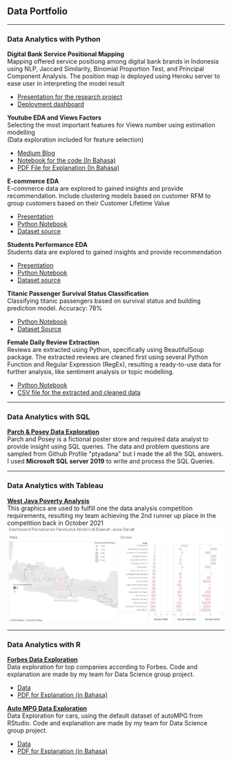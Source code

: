 ## Data Portfolio
---

### Data Analytics with Python

<b>Digital Bank Service Positional Mapping</b>
<br> Mapping offered service positiong among digital bank brands in Indonesia using NLP, Jaccard Similarity, Binomial Proportion Test,
and Principal Component Analysis. The position map is deployed using Heroku server to ease user in interpreting the model result<br>
- [Presentation for the research project](/pdf/PPT_TA.pdf)
- [Deployment dashboard](https://komp-jenius.herokuapp.com/)


<b>Youtube EDA and Views Factors</b>
<br> Selecting the most important features for Views number using estimation modelling <br>
(Data exploration included for feature selection)
- [Medium Blog](https://medium.com/@nahdi.diva/factors-that-affecting-youtubes-views-numbers-60757fda73e9)
- [Notebook for the code (In Bahasa)](https://github.com/divawanisa/divawanisa.github.io/blob/master/LikesPrediciton/Likes%20Prediction%20-%20Indonesia%20Youtube%20Trending%20Data.ipynb)
- [PDF File for Explanation (In Bahasa)](/pdf/Views_Factors.pdf)


<b>E-commerce EDA</b>
<br>E-commerce data are explored to gained insights and provide recommendation. Include clustering models based on customer RFM to group customers based on their Customer Lifetime Value<br>
- [Presentation](/pdf/ecommerce_eda.pdf)
- [Python Notebook](/code/ecommerce_eda.ipynb)
- [Dataset source](https://www.kaggle.com/datasets/carrie1/ecommerce-data)


<b>Students Performance EDA</b>
<br>Students data are explored to gained insights and provide recommendation<br>
- [Presentation](/pdf/students_performance.pdf)
- [Python Notebook](/code/students_performance.ipynb)
- [Dataset source](https://www.kaggle.com/datasets/spscientist/students-performance-in-exams)


<b>Titanic Passenger Survival Status Classification</b>
<br>Classifying titanic passengers based on survival status and building prediction model. Accuracy: 78%<br>
- [Python Notebook](/code/titanic.ipynb)
- [Dataset Source](https://www.kaggle.com/competitions/titanic)


<b>Female Daily Review Extraction</b>
<br>Reviews are extracted using Python, specifically using BeautifulSoup package. The extracted reviews are cleaned first using several
Python Function and Regular Expression (RegEx), resulting a ready-to-use data 
for further analysis, like sentiment analysis or topic modelling.<br>
- [Python Notebook](https://github.com/divawanisa/divawanisa.github.io/blob/master/dataextraction/Female_daily_extraction.ipynb)
- [CSV file for the extracted and cleaned data](https://github.com/divawanisa/divawanisa.github.io/blob/master/dataextraction/data_ekstraksi_clean.csv)

---

### Data Analytics with SQL
<b>[Parch & Posey Data Exploration](https://github.com/divawanisa/divawanisa.github.io/tree/master/parchandposey)</b>
<br>Parch and Posey is a fictional poster store and required data analyst to provide insight using SQL queries. 
The data and problem questions are sampled from Github Profile "ptyadana" but I made the all the SQL answers.
I used <b>Microsoft SQL server 2019</b> to write and process the SQL Queries.
<br>

---

### Data Analytics with Tableau
<b>[West Java Poverty Analysis](https://public.tableau.com/app/profile/diva2765/viz/AnalisisKemiskinandiDareahJawaBarat/Dashboard)</b>
<br>This graphics are used to fulfill one the data analysis competition requirements, resulting my team achieving the 2nd runner up place in the competition
back in October 2021<br>
<img src="images/west_java_property.PNG"/>

---

### Data Analytics with R
<b>[Forbes Data Exploration](https://github.com/divawanisa/divawanisa.github.io/blob/master/R/forbes_data_exploration.R)</b>
<br> Data exploration for top companies according to Forbes. Code and explanation are made by my team for Data Science group project. <br>
- [Data](https://raw.githubusercontent.com/divawanisa/divawanisa.github.io/master/R/data_Forbes.csv)
- [PDF for Explanation (in Bahasa)](/R/forbes_data_exploration.pdf)

<b>[Auto MPG Data Exploration](https://github.com/divawanisa/divawanisa.github.io/blob/master/R/autompg_data_exploration.R)</b>
<br> Data Exploration for cars, using the default dataset of autoMPG from RStudio.  Code and explanation are made by my team for Data Science group project. <br>
- [Data](https://raw.githubusercontent.com/divawanisa/divawanisa.github.io/master/R/AUTO%20MPG.csv)
- [PDF for Explanation (in Bahasa)](/R/forbes_data_exploration.pdf)
